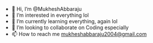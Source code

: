 - 👋 Hi, I’m @MukheshAbbaraju
- 👀 I’m interested in everything lol
- 🌱 I’m currently learning everything, again lol
- 💞️ I’m looking to collaborate on Coding especially 
- 📫 How to reach me mukheshabbaraju2004@gmail.com

<!---
MukheshAbbaraju/MukheshAbbaraju is a ✨ special ✨ repository because its `README.md` (this file) appears on your GitHub profile.
You can click the Preview link to take a look at your changes.
--->
